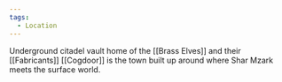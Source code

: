 ```yaml
---
tags:
  - Location
---
```

Underground citadel vault home of the [[Brass Elves]] and their [[Fabricants]]
[[Cogdoor]] is the town built up around where Shar Mzark meets the surface world.